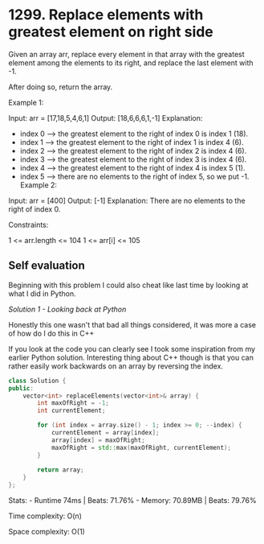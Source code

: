 # 1299. Replace elements with greatest element on right side

Given an array arr, replace every element in that array with the greatest element among the elements to its right, and replace the last element with -1.

After doing so, return the array.

 

Example 1:

Input: arr = [17,18,5,4,6,1]
Output: [18,6,6,6,1,-1]
Explanation: 
- index 0 --> the greatest element to the right of index 0 is index 1 (18).
- index 1 --> the greatest element to the right of index 1 is index 4 (6).
- index 2 --> the greatest element to the right of index 2 is index 4 (6).
- index 3 --> the greatest element to the right of index 3 is index 4 (6).
- index 4 --> the greatest element to the right of index 4 is index 5 (1).
- index 5 --> there are no elements to the right of index 5, so we put -1.
Example 2:

Input: arr = [400]
Output: [-1]
Explanation: There are no elements to the right of index 0.
 

Constraints:

1 <= arr.length <= 104
1 <= arr[i] <= 105

## Self evaluation

Beginning with this problem I could also cheat like last time by looking at what I did in Python.


*Solution 1 - Looking back at Python*

Honestly this one wasn't that bad all things considered, it was more a case of how do I do this in C++

If you look at the code you can clearly see I took some inspiration from my earlier Python solution.
Interesting thing about C++ though is that you can rather easily work backwards on an array by reversing the index.


```cpp
class Solution {
public:
    vector<int> replaceElements(vector<int>& array) {
        int maxOfRight = -1;
        int currentElement;

        for (int index = array.size() - 1; index >= 0; --index) {
            currentElement = array[index];
            array[index] = maxOfRight;
            maxOfRight = std::max(maxOfRight, currentElement);
        }
        
        return array;
    }
};
```
Stats:
    - Runtime 74ms | Beats: 71.76%
    - Memory: 70.89MB | Beats: 79.76%

Time complexity: O(n)

Space complexity: O(1)